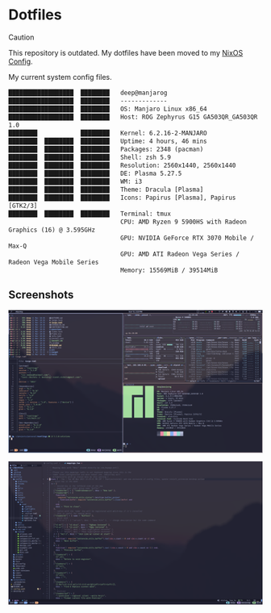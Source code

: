 # Dotfiles

> [!CAUTION]
> This repository is outdated. My dotfiles have been moved to my [NixOS Config](https://github.com/deepanchal/nixos).

My current system config files.

```
██████████████████  ████████   deep@manjarog
██████████████████  ████████   -------------
██████████████████  ████████   OS: Manjaro Linux x86_64
██████████████████  ████████   Host: ROG Zephyrus G15 GA503QR_GA503QR 1.0
████████            ████████   Kernel: 6.2.16-2-MANJARO
████████  ████████  ████████   Uptime: 4 hours, 46 mins
████████  ████████  ████████   Packages: 2348 (pacman)
████████  ████████  ████████   Shell: zsh 5.9
████████  ████████  ████████   Resolution: 2560x1440, 2560x1440
████████  ████████  ████████   DE: Plasma 5.27.5
████████  ████████  ████████   WM: i3
████████  ████████  ████████   Theme: Dracula [Plasma]
████████  ████████  ████████   Icons: Papirus [Plasma], Papirus [GTK2/3]
████████  ████████  ████████   Terminal: tmux
                               CPU: AMD Ryzen 9 5900HS with Radeon Graphics (16) @ 3.595GHz
                               GPU: NVIDIA GeForce RTX 3070 Mobile / Max-Q
                               GPU: AMD ATI Radeon Vega Series / Radeon Vega Mobile Series
                               Memory: 15569MiB / 39514MiB
```

## Screenshots

![screenshot1](screenshots/screenshot1.png)

![screenshot2](screenshots/screenshot2.png)
